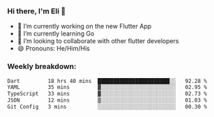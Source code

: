 ### Hi there, I'm Eli 👋
- 🔭 I’m currently working on the new Flutter App
- 🌱 I’m currently learning Go
- 🦄 I’m looking to collaborate with other flutter developers
- 😄 Pronouns: He/Him/His

### Weekly breakdown:
<!--START_SECTION:waka-->

```txt
Dart         18 hrs 40 mins  ███████████████████████░░   92.28 %
YAML         35 mins         ▓░░░░░░░░░░░░░░░░░░░░░░░░   02.95 %
TypeScript   33 mins         ▓░░░░░░░░░░░░░░░░░░░░░░░░   02.73 %
JSON         12 mins         ▒░░░░░░░░░░░░░░░░░░░░░░░░   01.03 %
Git Config   3 mins          ░░░░░░░░░░░░░░░░░░░░░░░░░   00.30 %
```

<!--END_SECTION:waka-->
